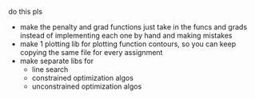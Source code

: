 do this pls

- make the penalty and grad functions just take in the funcs and grads instead of implementing each one by hand and making mistakes
- make 1 plotting lib for plotting function contours, so you can keep copying the same file for every assignment
- make separate libs for
  - line search
  - constrained optimization algos
  - unconstrained optimization algos
